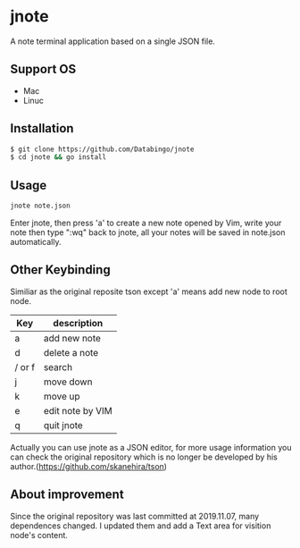 # jnote
A note terminal application based on a single JSON file.

## Support OS
- Mac
- Linuc

## Installation
```bash
$ git clone https://github.com/Databingo/jnote
$ cd jnote && go install
```
## Usage
```bash
jnote note.json
```
Enter jnote, then press 'a' to create a new note opened by Vim, write your note then type ":wq" back to jnote, all your notes will be saved in note.json automatically.

## Other Keybinding
Similiar as the original reposite tson except 'a' means add new node to root node.

| Key    | description                    |
|--------|--------------------------------|
| a      | add new note                   |
| d      | delete a note                  |
| / or f | search                         |
| j      | move down                      |
| k      | move up                        |
| e      | edit note by VIM               |
| q      | quit jnote                     |

Actually you can use jnote as a JSON editor, for more usage information you can check the original repository which is no longer be developed by his author.(https://github.com/skanehira/tson)

## About improvement
Since the original repository was last committed at 2019.11.07, many dependences changed. I updated them and add a Text area for visition node's content.



